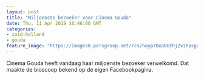 ```yaml
---
layout: post
title: "Miljoenste bezoeker voor Cinema Gouda"
date: Thu, 11 Apr 2019 16:46:00 GMT
categories: 
- zuid-holland 
- gouda 
feature_image: "https://images0.persgroep.net/rcs/hoyp7OxaDGthj2viPpsgdUh9kJI/diocontent/145326717/_fitwidth/400/?appId=21791a8992982cd8da851550a453bd7f&quality=0.7"
---
```


Cinema Gouda heeft vandaag haar miljoenste bezoeker verwelkomd. Dat maakte de bioscoop bekend op de eigen Facebookpagina.
